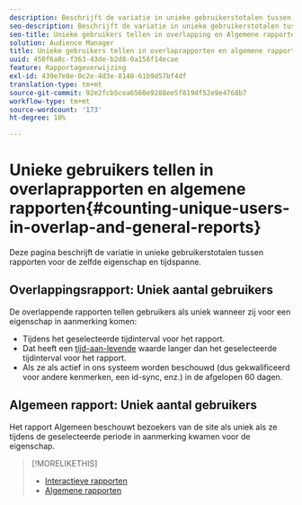 ```yaml
---
description: Beschrijft de variatie in unieke gebruikerstotalen tussen rapporten voor het zelfde bezit en tijdspanne.
seo-description: Beschrijft de variatie in unieke gebruikerstotalen tussen rapporten voor het zelfde eigenschap en tijdperiode in Adobe Audience Manager
seo-title: Unieke gebruikers tellen in overlapping en Algemene rapporten in AAM
solution: Audience Manager
title: Unieke gebruikers tellen in overlaprapporten en algemene rapporten
uuid: 450f6a8c-f363-43de-b2d8-0a156f14ecae
feature: Rapportageverwijzing
exl-id: 439e7e8e-0c2e-4d3e-8148-61b9d57bf4df
translation-type: tm+mt
source-git-commit: 92e2fcb5cea6560e9288ee5f819df52e9e4768b7
workflow-type: tm+mt
source-wordcount: '173'
ht-degree: 10%

---
```


# Unieke gebruikers tellen in overlaprapporten en algemene rapporten{#counting-unique-users-in-overlap-and-general-reports}

Deze pagina beschrijft de variatie in unieke gebruikerstotalen tussen rapporten voor de zelfde eigenschap en tijdspanne.

<!-- 

c_unique_user_counts.xml

 -->

## Overlappingsrapport: Uniek aantal gebruikers

De overlappende rapporten tellen gebruikers als uniek wanneer zij voor een eigenschap in aanmerking komen:

* Tijdens het geselecteerde tijdinterval voor het rapport.
* Dat heeft een [tijd-aan-levende](../features/traits/segment-ttl-explained.md) waarde langer dan het geselecteerde tijdinterval voor het rapport.
* Als ze als actief in ons systeem worden beschouwd (dus gekwalificeerd voor andere kenmerken, een id-sync, enz.) in de afgelopen 60 dagen.

## Algemeen rapport: Uniek aantal gebruikers

Het rapport Algemeen beschouwt bezoekers van de site als uniek als ze tijdens de geselecteerde periode in aanmerking kwamen voor de eigenschap.

>[!MORELIKETHIS]
>
>* [Interactieve rapporten](../reporting/dynamic-reports/dynamic-reports.md#interactive-and-overlap-reports)
>* [Algemene rapporten](../reporting/general-reports.md#general-reports-overview)

